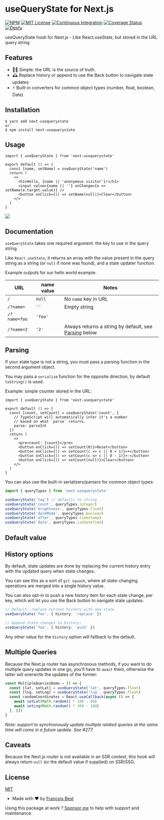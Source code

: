 # useQueryState for Next.js

[![NPM](https://img.shields.io/npm/v/next-usequerystate?color=red)](https://www.npmjs.com/package/next-usequerystate)
[![MIT License](https://img.shields.io/github/license/47ng/next-usequerystate.svg?color=blue)](https://github.com/47ng/next-usequerystate/blob/next/LICENSE)
[![Continuous Integration](https://github.com/47ng/next-usequerystate/workflows/Continuous%20Integration/badge.svg?branch=next)](https://github.com/47ng/next-usequerystate/actions)
[![Coverage Status](https://coveralls.io/repos/github/47ng/next-usequerystate/badge.svg?branch=next)](https://coveralls.io/github/47ng/next-usequerystate?branch=next)
[![Depfu](https://badges.depfu.com/badges/acad53fa2b09b1e435a19d6d18f29af4/count.svg)](https://depfu.com/github/47ng/next-usequerystate?project_id=22104)

useQueryState hook for Next.js - Like React.useState, but stored in the URL query string

## Features

- 🧘‍♀️ Simple: the URL is the source of truth.
- 🕰 Replace history or append to use the Back button to navigate state updates
- ⚡️ Built-in converters for common object types (number, float, boolean, Date)

## Installation

```shell
$ yarn add next-usequerystate
or
$ npm install next-usequerystate
```

## Usage

```tsx
import { useQueryState } from 'next-usequerystate'

export default () => {
  const [name, setName] = useQueryState('name')
  return (
    <>
      <h1>Hello, {name || 'anonymous visitor'}!</h1>
      <input value={name || ''} onChange={e => setName(e.target.value)} />
      <button onClick={() => setName(null)}>Clear</button>
    </>
  )
}
```

![](./useQueryState.gif)

## Documentation

`useQueryState` takes one required argument: the key to use in the query string.

Like `React.useState`, it returns an array with the value present in the query
string as a string (or `null` if none was found), and a state updater function.

Example outputs for our hello world example:

| URL          | name value | Notes                                                             |
| ------------ | ---------- | ----------------------------------------------------------------- |
| `/`          | `null`     | No `name` key in URL                                              |
| `/?name=`    | `''`       | Empty string                                                      |
| `/?name=foo` | `'foo'`    |
| `/?name=2`   | `'2'`      | Always returns a string by default, see [Parsing](#parsing) below |

## Parsing

If your state type is not a string, you must pass a parsing function in the
second argument object.

You may pass a `serialize` function for the opposite direction, by default
`toString()` is used.

Example: simple counter stored in the URL:

```tsx
import { useQueryState } from 'next-usequerystate'

export default () => {
  const [count, setCount] = useQueryState('count', {
    // TypeScript will automatically infer it's a number
    // based on what `parse` returns.
    parse: parseInt
  })
  return (
    <>
      <pre>count: {count}</pre>
      <button onClick={() => setCount(0)}>Reset</button>
      <button onClick={() => setCount(c => c || 0 + 1)}>+</button>
      <button onClick={() => setCount(c => c || 0 - 1)}>-</button>
      <button onClick={() => setCount(null)}>Clear</button>
    </>
  )
}
```

You can also use the built-in serializers/parsers for common object types:

```ts
import { queryTypes } from 'next-usequerystate'

useQueryState('tag') // defaults to string
useQueryState('count', queryTypes.integer)
useQueryState('brightness', queryTypes.float)
useQueryState('darkMode', queryTypes.boolean)
useQueryState('after', queryTypes.timestamp)
useQueryState('date', queryTypes.isoDateTime)
```

## Default value

## History options

By default, state updates are done by replacing the current history entry with
the updated query when state changes.

You can see this as a sort of `git squash`, where all state-changing
operations are merged into a single history value.

You can also opt-in to push a new history item for each state change,
per key, which will let you use the Back button to navigate state
updates:

```ts
// Default: replace current history with new state
useQueryState('foo', { history: 'replace' })

// Append state changes to history:
useQueryState('foo', { history: 'push' })
```

Any other value for the `history` option will fallback to the default.

## Multiple Queries

Because the Next.js router has asynchronous methods, if you want to do multiple
query updates in one go, you'll have to `await` them, otherwise the latter will
overwrite the updates of the former:

```ts
const MultipleQueriesDemo = () => {
  const [lat, setLat] = useQueryState('lat', queryTypes.float)
  const [lng, setLng] = useQueryState('lng', queryTypes.float)
  const randomCoordinates = React.useCallback(async () => {
    await setLat(Math.random() * 180 - 90)
    await setLng(Math.random() * 360 - 180)
  }, [])
}
```

_Note: support to synchronously update multiple related queries at the same time will come in a future update. See #277._

## Caveats

Because the Next.js router is not available in an SSR context, this
hook will always return `null` (or the default value if supplied) on SSR/SSG.

## License

[MIT](https://github.com/47ng/next-usequerystate/blob/next/LICENSE)

- Made with ❤️ by [François Best](https://francoisbest.com)

Using this package at work ? [Sponsor me](https://github.com/sponsors/franky47)
to help with support and maintenance.
